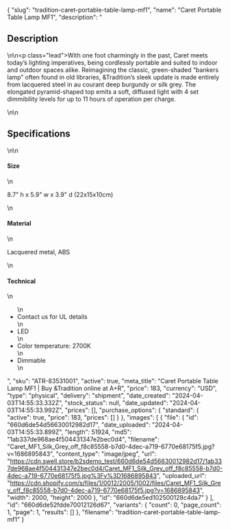 {
  "slug": "tradition-caret-portable-table-lamp-mf1",
  "name": "Caret Portable Table Lamp MF1",
  "description": "<h2>Description</h2>\n<!-- split -->\n<p class=\"lead\">With one foot charmingly in the past, Caret meets today’s lighting imperatives, being cordlessly portable and suited to indoor and outdoor spaces alike. Reimagining the classic, green-shaded “bankers lamp” often found in old libraries, &amp;Tradition’s sleek update is made entirely from lacquered steel in au courant deep burgundy or silk grey. The elongated pyramid-shaped top emits a soft, diffused light with 4 set dimmibility levels for up to 11 hours of operation per charge. </p>\n<!-- split -->\n<h2>Specifications</h2>\n<!-- split -->\n<h4>Size</h4>\n<p>8.7\" h x 5.9\" w x 3.9\" d (22x15x10cm)</p>\n<h4>Material</h4>\n<p>Lacquered metal, ABS</p>\n<h4>Technical</h4>\n<ul>\n<li>Contact us for UL details</li>\n<li>LED</li>\n<li>Color temperature: 2700K</li>\n<li>Dimmable</li>\n</ul>",
  "sku": "ATR-83531001",
  "active": true,
  "meta_title": "Caret Portable Table Lamp MF1 | Buy &Tradition online at A+R",
  "price": 183,
  "currency": "USD",
  "type": "physical",
  "delivery": "shipment",
  "date_created": "2024-04-03T14:55:33.332Z",
  "stock_status": null,
  "date_updated": "2024-04-03T14:55:33.992Z",
  "prices": [],
  "purchase_options": {
    "standard": {
      "active": true,
      "price": 183,
      "prices": []
    }
  },
  "images": [
    {
      "file": {
        "id": "660d6de54d56630012982d17",
        "date_uploaded": "2024-04-03T14:55:33.899Z",
        "length": 51924,
        "md5": "1ab337de968ae4f504431347e2bec0d4",
        "filename": "Caret_MF1_Silk_Grey_off_f8c85558-b7d0-4dec-a719-6770e68175f5.jpg?v=1686895843",
        "content_type": "image/jpeg",
        "url": "https://cdn.swell.store/b2sdemo_test/660d6de54d56630012982d17/1ab337de968ae4f504431347e2bec0d4/Caret_MF1_Silk_Grey_off_f8c85558-b7d0-4dec-a719-6770e68175f5.jpg%3Fv%3D1686895843",
        "uploaded_url": "https://cdn.shopify.com/s/files/1/0012/2005/1002/files/Caret_MF1_Silk_Grey_off_f8c85558-b7d0-4dec-a719-6770e68175f5.jpg?v=1686895843",
        "width": 2000,
        "height": 2000
      },
      "id": "660d6de5ed102500128c4da7"
    }
  ],
  "id": "660d6de52fdde70012126d67",
  "variants": {
    "count": 0,
    "page_count": 1,
    "page": 1,
    "results": []
  },
  "filename": "tradition-caret-portable-table-lamp-mf1"
}